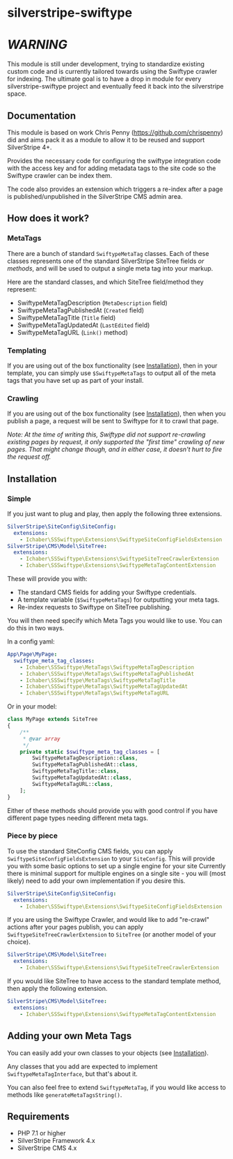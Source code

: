 # silverstripe-swiftype

# *WARNING*

This module is still under development, trying to standardize existing custom code and is currently tailored towards using the Swiftype crawler for indexing.
The ultimate goal is to have a drop in module for every silverstripe-swiftype project and eventually feed it back into the silverstripe space.

## Documentation

This module is based on work Chris Penny (https://github.com/chrispenny) did and aims pack it as a module to allow it to be reused and support SilverStripe 4+.
 
Provides the necessary code for configuring the swiftype integration code with the access key and for adding metadata tags to the site code so the Swiftype crawler can be index them.

The code also provides an extension which triggers a re-index after a page is published/unpublished in the SilverStripe CMS admin area.

## How does it work?

### MetaTags

There are a bunch of standard `SwiftypeMetaTag` classes. Each of these classes represents one of the standard SilverStripe SiteTree fields *or methods*, and will be used to output a single meta tag into your markup.

Here are the standard classes, and which SiteTree field/method they represent:
- SwiftypeMetaTagDescription (`MetaDescription` field)
- SwiftypeMetaTagPublishedAt (`Created` field)
- SwiftypeMetaTagTitle (`Title` field)
- SwiftypeMetaTagUpdatedAt (`LastEdited` field)
- SwiftypeMetaTagURL (`Link()` method)

### Templating

If you are using out of the box functionality (see [Installation](#Installation)), then in your template, you can simply use `$SwiftypeMetaTags` to output all of the meta tags that you have set up as part of your install.

### Crawling

If you are using out of the box functionality (see [Installation](#Installation)), then when you publish a page, a request will be sent to Swiftype for it to crawl that page.

_Note: At the time of writing this, Swiftype did not support re-crawling existing pages by request, it only supported the "first time" crawling of new pages. That might change though, and in either case, it doesn't hurt to fire the request off._

## Installation

### Simple

If you just want to plug and play, then apply the following three extensions.

```yml
SilverStripe\SiteConfig\SiteConfig:
  extensions:
    - Ichaber\SSSwiftype\Extensions\SwiftypeSiteConfigFieldsExtension
SilverStripe\CMS\Model\SiteTree:
  extensions:
    - Ichaber\SSSwiftype\Extensions\SwiftypeSiteTreeCrawlerExtension
    - Ichaber\SSSwiftype\Extensions\SwiftypeMetaTagContentExtension
```

These will provide you with:
- The standard CMS fields for adding your Swiftype credentials.
- A template variable (`$SwiftypeMetaTags`) for outputting your meta tags.
- Re-index requests to Swiftype on SiteTree publishing.

You will then need specify which Meta Tags you would like to use. You can do this in two ways.

In a config yaml:
```yml
App\Page\MyPage:
  swiftype_meta_tag_classes:
    - Ichaber\SSSwiftype\MetaTags\SwiftypeMetaTagDescription
    - Ichaber\SSSwiftype\MetaTags\SwiftypeMetaTagPublishedAt
    - Ichaber\SSSwiftype\MetaTags\SwiftypeMetaTagTitle
    - Ichaber\SSSwiftype\MetaTags\SwiftypeMetaTagUpdatedAt
    - Ichaber\SSSwiftype\MetaTags\SwiftypeMetaTagURL
```

Or in your model:
```php
class MyPage extends SiteTree
{
    /**
     * @var array
     */
    private static $swiftype_meta_tag_classes = [
        SwiftypeMetaTagDescription::class,
        SwiftypeMetaTagPublishedAt::class,
        SwiftypeMetaTagTitle::class,
        SwiftypeMetaTagUpdatedAt::class,
        SwiftypeMetaTagURL::class,
    ];
}
```

Either of these methods should provide you with good control if you have different page types needing different meta tags.

### Piece by piece

To use the standard SiteConfig CMS fields, you can apply `SwiftypeSiteConfigFieldsExtension` to your `SiteConfig`. This will provide you with some basic options to set up a single engine for your site
Currently there is minimal support for multiple engines on a single site - you will (most likely) need to add your own implementation if you desire this.
```yml
SilverStripe\SiteConfig\SiteConfig:
  extensions:
    - Ichaber\SSSwiftype\Extensions\SwiftypeSiteConfigFieldsExtension
```

If you are using the Swiftype Crawler, and would like to add "re-crawl" actions after your pages publish, you can apply `SwiftypeSiteTreeCrawlerExtension` to `SiteTree` (or another model of your choice).
```yml
SilverStripe\CMS\Model\SiteTree:
  extensions:
    - Ichaber\SSSwiftype\Extensions\SwiftypeSiteTreeCrawlerExtension
```

If you would like SiteTree to have access to the standard template method, then apply the following extension.
```yml
SilverStripe\CMS\Model\SiteTree:
  extensions:
    - Ichaber\SSSwiftype\Extensions\SwiftypeMetaTagContentExtension
```

## Adding your own Meta Tags

You can easily add your own classes to your objects (see [Installation](#Installation)).

Any classes that you add are expected to implement `SwiftypeMetaTagInterface`, but that's about it.

You can also feel free to extend `SwiftypeMetaTag`, if you would like access to methods like `generateMetaTagsString()`.

## Requirements

 * PHP 7.1 or higher
 * SilverStripe Framework 4.x
 * SilverStripe CMS 4.x
